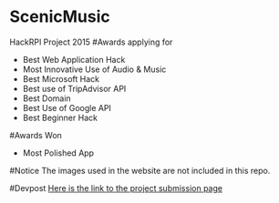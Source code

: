 # ScenicMusic
HackRPI Project
2015
#Awards applying for
* Best Web Application Hack
* Most Innovative Use of Audio & Music
* Best Microsoft Hack
* Best use of TripAdvisor API
* Best Domain
* Best Use of Google API
* Best Beginner Hack

#Awards Won
* Most Polished App

#Notice
The images used in the website are not included in this repo.

#Devpost
[Here is the link to the project submission page](http://devpost.com/software/scenicmusic)
